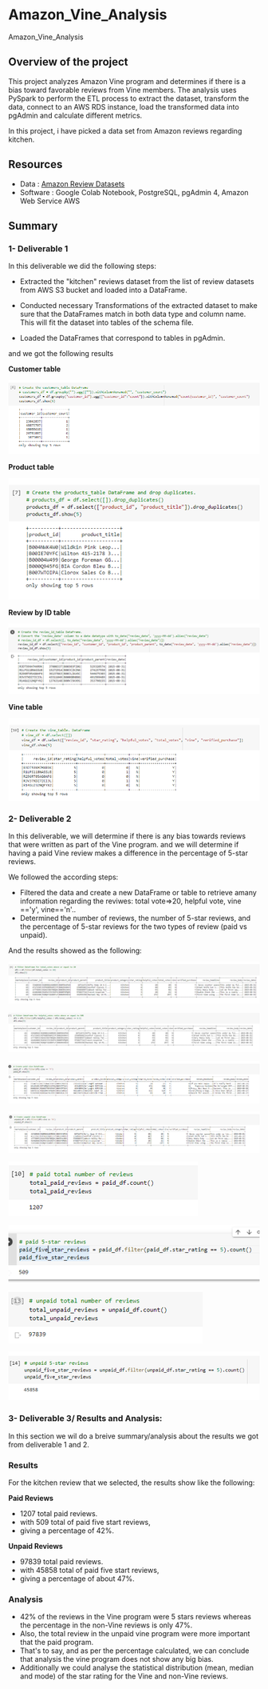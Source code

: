 # Amazon_Vine_Analysis
Amazon_Vine_Analysis


## Overview of the project

This project analyzes Amazon Vine program and determines if there is a bias toward favorable reviews from Vine members.
The analysis uses PySpark to perform the ETL process to extract the dataset, transform the data, connect to an AWS RDS instance, load the transformed data into pgAdmin and calculate different metrics.

In this project, i have picked a data set from Amazon reviews regarding kitchen.


## Resources
- Data : [Amazon Review Datasets](https://s3.amazonaws.com/amazon-reviews-pds/tsv/index.txt)
- Software : Google Colab Notebook, PostgreSQL, pgAdmin 4, Amazon Web Service AWS

## Summary 

### 1- Deliverable 1

In this deliverable we did the following steps:

- Extracted the "kitchen" reviews dataset from the list of review datasets from AWS S3 bucket and loaded into a DataFrame.

- Conducted necessary Transformations of the extracted dataset to make sure that the DataFrames match in both data type and column name. This will fit the dataset into tables of the schema file.

- Loaded the DataFrames that correspond to tables in pgAdmin.

and we got the following results

**Customer table**

![Customer_table](/Resources/Customer_table.PNG)

**Product table**

![Product_table](/Resources/Product_table.PNG)

**Review by ID table**

![Review_ID_table](/Resources/Review_ID_table.PNG)

**Vine table**

![vine_table](/Resources/vine_table.PNG)



### 2- Deliverable 2

In this deliverable, we will determine if there is any bias towards reviews that were written as part of the Vine program. and we will determine if having a paid Vine review makes a difference in the percentage of 5-star reviews.

We followed the according steps:

- Filtered the data and create a new DataFrame or table to retrieve amany information regarding the reviwes: total vote=>20, helpful vote, vine =='y', vine=='n'..
- Determined the number of reviews, the number of 5-star reviews, and the percentage of 5-star reviews for the two types of review (paid vs unpaid).

And the results showed as the following:

![total_vote](/Resources/total_vote.PNG)

![helpful_vote](/Resources/helpful_vote.PNG)

![vine_y](/Resources/vine_y.PNG)

![vine_n](/Resources/vine_n.PNG)

![total_paid_reviews](/Resources/total_paid_reviews.PNG)

![five_star_Reviews](/Resources/five_star_Reviews.PNG)

![total_unpaid_reviews](/Resources/total_unpaid_reviews.PNG)

![unpaid_five_star_reviews](/Resources/unpaid_five_star_reviews.PNG)

### 3- Deliverable 3/ Results and Analysis:

In this section we wil do a breive summary/analysis about the results we got from deliverable 1 and 2.

### Results
For the kitchen review that we selected, the results show like the following:

**Paid Reviews**

- 1207 total paid reviews.
- with 509 total of paid five start reviews, 
- giving a percentage of 42%.


**Unpaid Reviews**
- 97839 total paid reviews.
- with 45858 total of paid five start reviews, 
- giving a percentage of about 47%.

### Analysis

- 42% of the reviews in the Vine program were 5 stars reviews whereas the percentage in the non-Vine reviews is only 47%.
- Also, the total review in the unpaid vine program were more important that the paid program.
- That's to say, and as per the percentage calculated, we can conclude that analysis the vine program does not show any big bias.
- Additionally we could analyse the statistical distribution (mean, median and mode) of the star rating for the Vine and non-Vine reviews.
